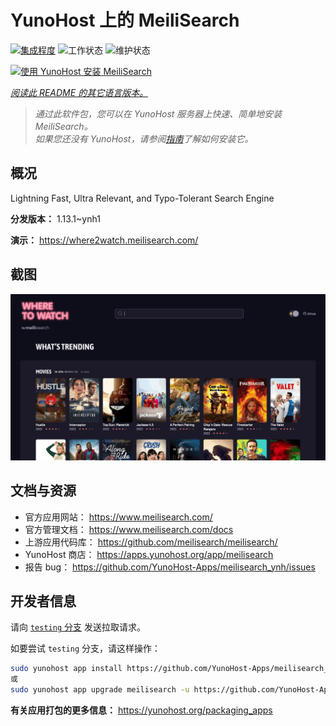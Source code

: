 <!--
注意：此 README 由 <https://github.com/YunoHost/apps/tree/master/tools/readme_generator> 自动生成
请勿手动编辑。
-->

# YunoHost 上的 MeiliSearch

[![集成程度](https://apps.yunohost.org/badge/integration/meilisearch)](https://ci-apps.yunohost.org/ci/apps/meilisearch/)
![工作状态](https://apps.yunohost.org/badge/state/meilisearch)
![维护状态](https://apps.yunohost.org/badge/maintained/meilisearch)

[![使用 YunoHost 安装 MeiliSearch](https://install-app.yunohost.org/install-with-yunohost.svg)](https://install-app.yunohost.org/?app=meilisearch)

*[阅读此 README 的其它语言版本。](./ALL_README.md)*

> *通过此软件包，您可以在 YunoHost 服务器上快速、简单地安装 MeiliSearch。*  
> *如果您还没有 YunoHost，请参阅[指南](https://yunohost.org/install)了解如何安装它。*

## 概况

Lightning Fast, Ultra Relevant, and Typo-Tolerant Search Engine


**分发版本：** 1.13.1~ynh1

**演示：** <https://where2watch.meilisearch.com/>

## 截图

![MeiliSearch 的截图](./doc/screenshots/meilisearch.png)

## 文档与资源

- 官方应用网站： <https://www.meilisearch.com/>
- 官方管理文档： <https://www.meilisearch.com/docs>
- 上游应用代码库： <https://github.com/meilisearch/meilisearch/>
- YunoHost 商店： <https://apps.yunohost.org/app/meilisearch>
- 报告 bug： <https://github.com/YunoHost-Apps/meilisearch_ynh/issues>

## 开发者信息

请向 [`testing` 分支](https://github.com/YunoHost-Apps/meilisearch_ynh/tree/testing) 发送拉取请求。

如要尝试 `testing` 分支，请这样操作：

```bash
sudo yunohost app install https://github.com/YunoHost-Apps/meilisearch_ynh/tree/testing --debug
或
sudo yunohost app upgrade meilisearch -u https://github.com/YunoHost-Apps/meilisearch_ynh/tree/testing --debug
```

**有关应用打包的更多信息：** <https://yunohost.org/packaging_apps>

